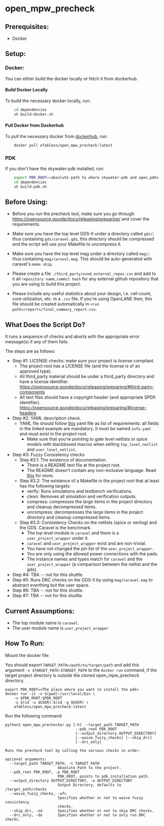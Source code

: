 # open_mpw_precheck

## Prerequisites:

- Docker

## Setup:

### Docker:

You can either build the docker locally or fetch it from dockerhub.
#### Build Docker Locally
To build the necessary docker locally, run:
```bash
    cd dependencies
    sh build-docker.sh
```

#### Pull Docker from Dockerhub
To pull the necessary docker from [dockerhub](https://hub.docker.com/repository/docker/efabless/open_mpw_precheck/tags?page=1&ordering=last_updated), run:
```bash
    docker pull efabless/open_mpw_precheck:latest
```

### PDK
If you don't have the skywater-pdk installed, run:
```bash 
    export PDK_ROOT=<absolute path to where skywater-pdk and open_pdks will reside>
    cd dependencies
    sh build-pdk.sh
```

## Before Using:

- Before you run the precheck tool, make sure you go through https://opensource.google/docs/releasing/preparing/ and cover the requirements.

- Make sure you have the top level GDS-II under a directory called `gds/`; thus containing `gds/caravel.gds`, this directory should be compressed and the script will use your Makefile to uncompress it.

- Make sure you have the top level mag under a directory called `mag/`; thus containing `mag/caravel.mag`. This should be auto-generated with caravel's `make ship`.

- Please create a file `./third_party/used_external_repos.csv` and add to it all `repository name,commit hash` for any external github repository that you are using to build this project.

- Please include any useful statistics about your design, i.e. cell count, core utilization, etc. in a `.csv` file. If you're using OpenLANE then, this file should be created automatically in `<run path>/reports/final_summary_report.csv`.

## What Does the Script Do?

It runs a sequence of checks and aborts with the appropriate error message(s) if any of them fails.

The steps are as follows:

- Step #1: LICENSE checks: make sure your project is license compliant.
  - The project root has a LICENSE file (and the license is of an approved type).
  - All third_party material should be under a third_party directory and have a license identifier. https://opensource.google/docs/releasing/preparing/#third-party-components
  - All text files should have a copyright header (and appropriate SPDX identifier). https://opensource.google/docs/releasing/preparing/#license-headers
- Step #2: YAML description check.
  - YAML file should follow [this](https://github.com/efabless/caravel/blob/release/info.yaml) yaml file as list of requirements: all fields in the linked example are mandatory. It must be named `info.yaml` and must exist in the project root.
    - Make sure that you're pointing to gate level netlists or spice models with blackboxed macros when setting `top_level_netlist` and `user_level_netlist`.
- Step #3: Fuzzy Consistency checks
  - Step #3.1: The existence of documentation.
    - There is a README text file at the project root.
    - The README doesn't contain any non-inclusive language. Read [this](https://opensource.google/docs/releasing/preparing/#inclusive) for more.
  - Step #3.2: The existence of a Makefile in the project root that at least has the following targets:
    - verify: Runs simulations and testbench verifications.
    - clean: Removes all simulation and verification outputs.
    - compress: compresses the large items in the project directory and cleanup decompressed items.
    - uncompress: decompresses the large items in the project directory and cleanup compressed items.
  - Step #3.3: Consistency Checks on the netlists (spice or verilog) and the GDS. Caravel is the benchmark.
    - The top level module is `caravel` and there is a `user_project_wrapper` under it.
    - `caravel` and `user_project_wrapper` exist and are non-trivial.
    - You have not changed the pin list of the `user_project_wrapper`.
    - You are only using the allowed power connections with the pads.
    - The instance names and types match for `caravel` and the `user_project_wrapper` (a comparison between the netlist and the gds).
- Step #4: TBA -- not for this shuttle.
- Step #5: Runs DRC checks on the GDS-II by using `mag/caravel.mag` to abstract everthing but the user space.
- Step #6: TBA -- not for this shuttle.
- Step #7: TBA -- not for this shuttle.

## Current Assumptions:
- The top module name is `caravel`.
- The user module name is `user_project_wrapper`

## How To Run:
Mount the docker file:

You should export `TARGET_PATH=/path/to/target/path` and add this argument `-v $TARGET_PATH:$TARGET_PATH` to the `docker run` command, if the target project directory is outside the cloned open_mpw_precheck directory.

```
export PDK_ROOT=<The place where you want to install the pdk>
docker run -it -v $(pwd):/usr/local/bin \
    -v $PDK_ROOT:$PDK_ROOT
    -u $(id -u $USER):$(id -g $USER) \
    efabless/open_mpw_precheck:latest
```
Run the following command:

```
python3 open_mpw_prechecker.py [-h] --target_path TARGET_PATH
                                --pdk_root PDK_ROOT
                                [--output_directory OUTPUT_DIRECTORY]
                                [--waive_fuzzy_checks] [--skip_drc]
                                [--drc_only]

Runs the precheck tool by calling the various checks in order.

optional arguments:
  --target_path TARGET_PATH, -t TARGET_PATH
                        Absolute Path to the project.
  --pdk_root PDK_ROOT, -p PDK_ROOT
                        PDK_ROOT, points to pdk installation path.
  --output_directory OUTPUT_DIRECTORY, -o OUTPUT_DIRECTORY
                        Output Directory, defaults to /target_path/checks
  --waive_fuzzy_checks, -wfc
                        Specifies whether or not to waive fuzzy consistency
                        checks.
  --skip_drc, -sd       Specifies whether or not to skip DRC checks.
  --drc_only, -do       Specifies whether or not to only run DRC checks.

```
